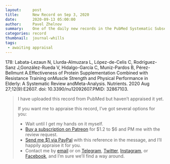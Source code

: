 ```yaml
---
layout:     post
title:      New Record on Sep 3, 2020
date:       2020-09-13 05:00:00
author:     Pavel Zhelnov
summary:    One of the daily new records in the PubMed Systematic Subset indexed by Sep 3, 2020.
categories: record
thumbnail:  journal-whills
tags:
 - awaiting appraisal
---
```


178: Labata-Lezaun N, Llurda-Almuzara L, López-de-Celis C, Rodríguez-Sanz J,González-Rueda V, Hidalgo-García C, Muniz-Pardos B, Pérez-Bellmunt A.Effectiveness of Protein Supplementation Combined with Resistance Training onMuscle Strength and Physical Performance in Elderly: A Systematic Review andMeta-Analysis. Nutrients. 2020 Aug 27;12(9):E2607. doi: 10.3390/nu12092607.PMID: 32867103.


> I have uploaded this record from PubMed but haven’t appraised it yet.
>
> If you want me to appraise this record, I’ve got several options for you:
> * Wait until I get my hands on it myself.
> * [Buy a subscription on Patreon](https://patreon.com/zheln) for $1.2 to $6 and PM me with the review request.
> * [Send me $1 via PayPal](https://paypal.me/pjelnov) with this reference in the message, and I’ll happily appraise it for you.
> * Contact me by [email](mailto:pavel@zheln.com) or on [Telegram](https://t.me/drzhelnov), [Twitter](https://twitter.com/drzhelnov), [Instagram](https://instagram.com/igzheln), or [Facebook](https://facebook.com/drzhelnov), and I’m sure we’ll find a way around.
